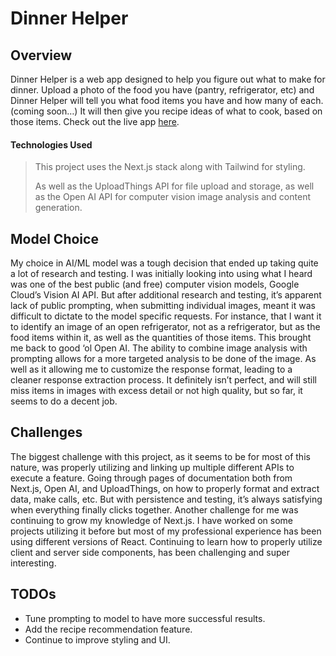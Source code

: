 # Dinner Helper


## Overview
Dinner Helper is a web app designed to help you figure out what to make for dinner. Upload a photo of the food you have (pantry, refrigerator, etc) and Dinner Helper will tell you what food items you have and how many of each. (coming soon…) It will then give you recipe ideas of what to cook, based on those items. Check out the live app [here](https://peppy-pika-405a75.netlify.app/). 



#### Technologies Used
> This project uses the Next.js stack along with Tailwind for styling. 
>
> As well as the UploadThings API for file upload and storage, as well as the Open AI API for computer vision image analysis and content generation. 


## Model Choice
My choice in AI/ML model was a tough decision that ended up taking quite a lot of research and testing. I was initially looking into using what I heard was one of the best public (and free) computer vision models, Google Cloud’s Vision AI API. But after additional research and testing, it’s apparent lack of public prompting, when submitting individual images, meant it was difficult to dictate to the model specific requests. For instance, that I want it to identify an image of an open refrigerator, not as a refrigerator, but as the food items within it, as well as the quantities of those items. This brought me back to good ‘ol Open AI. The ability to combine image analysis with prompting allows for a more targeted analysis to be done of the image. As well as it allowing me to customize the response format, leading to a cleaner response extraction process. It definitely isn’t perfect, and will still miss items in images with excess detail or not high quality, but so far, it seems to do a decent job. 


## Challenges
The biggest challenge with this project, as it seems to be for most of this nature, was properly utilizing and linking up multiple different APIs to execute a feature. Going through pages of documentation both from Next.js, Open AI, and UploadThings, on how to properly format and extract data, make calls, etc. But with persistence and testing, it’s always satisfying when everything finally clicks together. Another challenge for me was continuing to grow my knowledge of Next.js.  I have worked on some projects utilizing it before but most of my professional experience has been using different versions of React. Continuing to learn how to properly utilize client and server side components, has been challenging and super interesting. 

## TODOs
- Tune prompting to model to have more successful results. 
- Add the recipe recommendation feature. 
- Continue to improve styling and UI.